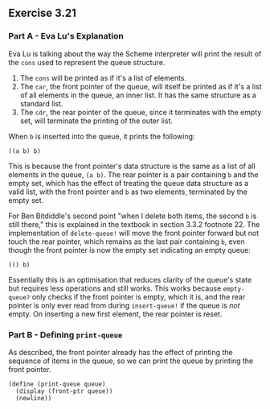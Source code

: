 ## Exercise 3.21

### Part A - Eva Lu's Explanation

Eva Lu is talking about the way the Scheme interpreter will print the result of the `cons` used to represent the queue structure.

1. The `cons` will be printed as if it's a list of elements.
2. The `car`, the front pointer of the queue, will itself be printed as if it's a list of all elements in the queue, an inner list. It has the same structure as a standard list.
3. The `cdr`, the rear pointer of the queue, since it terminates with the empty set, will terminate the printing of the outer list.

When `b` is inserted into the queue, it prints the following:

```
((a b) b)
```

This is because the front pointer's data structure is the same as a list of all elements in the queue, `(a b)`. The rear pointer is a pair containing `b` and the empty set, which has the effect of treating the queue data structure as a valid list, with the front pointer and `b` as two elements, terminated by the empty set.

For Ben Bitdiddle's second point "when I delete both items, the second `b` is still there," this is explained in the textbook in section 3.3.2 footnote 22. The implementation of `delete-queue!` will move the front pointer forward but not touch the rear pointer, which remains as the last pair containing `b`, even though the front pointer is now the empty set indicating an empty queue:

```
(() b)
```

Essentially this is an optimisation that reduces clarity of the queue's state but requires less operations and still works. This works because `empty-queue?` only checks if the front pointer is empty, which it is, and the rear pointer is only ever read from during `insert-queue!` if the queue is *not* empty. On inserting a new first element, the rear pointer is reset.

### Part B - Defining `print-queue`

As described, the front pointer already has the effect of printing the sequence of items in the queue, so we can print the queue by printing the front pointer.

```
(define (print-queue queue) 
  (display (front-ptr queue))
  (newline))
```